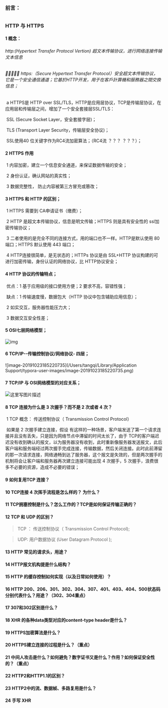 ### 前言：

######  

### HTTP 与 HTTPS

####  1 概念：

###### 		http:(Hypertext Transfer Protocol Vertion) 超文本传输协议，进行网络连接传输文本信息

###### 		https:（Secure Hypertext Transfer Protocol）安全超文本传输协议， 它是一个安全通信通道；它基於HTTP开发，用于在客戶計算機和服務器之間交換信息；

​	a 	HTTPS是 HTTP over SSL/TLS，HTTP是应用层协议，TCP是传输层协议，在应用层和传输层之间，增加了一个安全套接层SSL/TLS：

​		SSL (Secure Socket Layer，安全套接字层)；

​		TLS (Transport Layer Security，传输层安全协议)；

​		SSL使用40 位关键字作为RC4流加密算法；（RC4流 ？？？  ？？？）；

#### 2 HTTPS 作用

​			1 内容加密，建立一个信息安全通道，来保证数据传输的安全；

​			2 身份认证，确认网站的真实性；

​			3 数据完整性， 防止内容被第三方冒充或篡改；

#### 3 HTTPS 和 HTTP 的区别；

​			1 HTTPS 需要到 CA申请证书（缴费）；

​			2 HTTP 是超文本传输协议，信息是明文传输；HTTPS 则是具有安全性的 ssl加密传输协议；

​			3 二者使用的是完全不同的连接方式，用的端口也不一样。HTTP是默认使用 80 端口；HTTPS 默认使用 443 端口；

​			4 HTTP连接很简单，是无状态的；HTTPs 协议是由 SSL+HTTP 协议构建的可进行加密传输，身份认证的网络协议，比 HTTP协议安全；

#### 4 HTTP 协议的传输特点；

​		 	优点：1 基于应用级的接口使用方便；2 要求不高，容错性强；

​			 缺点：1 传输速度慢，数据包大（HTTP 协议中包含辅助应用信息）；

​					2 如实交互，服务器性能压力大；

​					3 数据交互安全性差；

####  5 OSI七层网络模型；

![img](https://upload-images.jianshu.io/upload_images/6186031-106bc19607c54927.png?imageMogr2/auto-orient/strip|imageView2/2/w/960/format/webp)



####  6 TCP/IP--传输控制协议/网络协议- 四层；

![image-20191023185220735](/Users/tangqi/Library/Application Support/typora-user-images/image-20191023185220735.png)

####  7 TCP/IP 与 OSI网络模型的对应关系；

![这里写图片描述](https://img-blog.csdn.net/20180825195520935?watermark/2/text/aHR0cHM6Ly9ibG9nLmNzZG4ubmV0L3dlaXhpbl80Mjg2Nzk3Mg==/font/5a6L5L2T/fontsize/400/fill/I0JBQkFCMA==/dissolve/70)



#### 8 TCP 连接为什么是 3 次握手？而不是 2 次或者 4 次？

​			1  TCP 概念： 传送控制协议（ Transmission Control Protocol）

​			如果是 2 次握手建立连接，假设 有这样的一种场景，客户端发送了第一个请求连接并且没有丢失，只是因为网络节点中滞留的时间太长了，由于 TCP的客户端迟迟没有收到确认的报文，以为服务器没有收到，此时重新像服务器发送报文，此后客户端和服务端经过两次握手完成连接，传输数据，然后关闭连接。此时此前滞留的那一次请求连接，网络通畅到达了服务器，这个报文是失效的，但是两次握手的机制将会让客户端和服务器再次建立连接可能出现 4 次握手，5 次握手，浪费很多不必要的资源，造成不必要的错误；

####  9 如何复用TCP 连接？

> 

#### 10 TCP连接 4 次挥手流程是怎么样的？ 为什么？

#### 11 TCP拥塞控制是什么？怎么工作的？TCP是如何保证传输正确的？

#### 12 TCP 和 UDP 的区别？

> TCP ： 传送控制协议（ Transmission Control Protocol);

> UDP:  用户数据协议 (User Datagram Protocol );
>
> 

#### 13 HTTP 常见的请求头，用途？

#### 14 HTTP报文机构提是什么结构？

#### 15 HTTP 的缓存控制如何实现（以及日常如何使用）？

#### 16 HTTP 200、206、**301、302、304**、307、401、403、404、500状态码分别代表什么？用途？**（302、304重点**）

#### 17 307和302区别是什么？

#### 18 XHR 的各种data类型对应的content-type header是什么？

#### 19 HTTPS加密算法是什么？

#### 20 HTTPS建立连接的过程是什么？**（重点）**

#### 21 中间人攻击是什么？如何避免？数字证书又是什么？作用？如何保证安全性的？**（重点）**

#### 22 HTTP2和HTTP1.1的区别？

#### 23 HTTP2中的流、数据帧、多路复用是什么？

#### 24 手写 XHR 